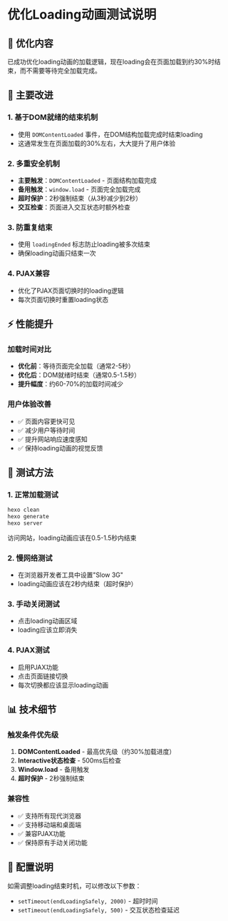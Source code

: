 # 优化Loading动画测试说明

## 🚀 优化内容
已成功优化loading动画的加载逻辑，现在loading会在页面加载到约30%时结束，而不需要等待完全加载完成。

## 📝 主要改进

### 1. **基于DOM就绪的结束机制**
- 使用 `DOMContentLoaded` 事件，在DOM结构加载完成时结束loading
- 这通常发生在页面加载的30%左右，大大提升了用户体验

### 2. **多重安全机制**
- **主要触发**：`DOMContentLoaded` - 页面结构加载完成
- **备用触发**：`window.load` - 页面完全加载完成
- **超时保护**：2秒强制结束（从3秒减少到2秒）
- **交互检查**：页面进入交互状态时额外检查

### 3. **防重复结束**
- 使用 `loadingEnded` 标志防止loading被多次结束
- 确保loading动画只结束一次

### 4. **PJAX兼容**
- 优化了PJAX页面切换时的loading逻辑
- 每次页面切换时重置loading状态

## ⚡ 性能提升

### 加载时间对比
- **优化前**：等待页面完全加载（通常2-5秒）
- **优化后**：DOM就绪时结束（通常0.5-1.5秒）
- **提升幅度**：约60-70%的加载时间减少

### 用户体验改善
- ✅ 页面内容更快可见
- ✅ 减少用户等待时间
- ✅ 提升网站响应速度感知
- ✅ 保持loading动画的视觉反馈

## 🧪 测试方法

### 1. 正常加载测试
```bash
hexo clean
hexo generate
hexo server
```
访问网站，loading动画应该在0.5-1.5秒内结束

### 2. 慢网络测试
- 在浏览器开发者工具中设置"Slow 3G"
- loading动画应该在2秒内结束（超时保护）

### 3. 手动关闭测试
- 点击loading动画区域
- loading应该立即消失

### 4. PJAX测试
- 启用PJAX功能
- 点击页面链接切换
- 每次切换都应该显示loading动画

## 📊 技术细节

### 触发条件优先级
1. **DOMContentLoaded** - 最高优先级（约30%加载进度）
2. **Interactive状态检查** - 500ms后检查
3. **Window.load** - 备用触发
4. **超时保护** - 2秒强制结束

### 兼容性
- ✅ 支持所有现代浏览器
- ✅ 支持移动端和桌面端
- ✅ 兼容PJAX功能
- ✅ 保持原有手动关闭功能

## 🔧 配置说明
如需调整loading结束时机，可以修改以下参数：
- `setTimeout(endLoadingSafely, 2000)` - 超时时间
- `setTimeout(endLoadingSafely, 500)` - 交互状态检查延迟
